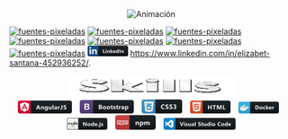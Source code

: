 <div align="center">
  <img src="https://github.com/ElyJF/ElyJF/blob/main/Dise%C3%B1o%20sin%20t%C3%ADtulo%20(2)%20(2).gif" alt="Animación" autoplay loop />
</div>


<a href="https://fontmeme.com/es/fuentes-pixeladas/"> <img src="https://fontmeme.com/permalink/230627/21028582d965fd70f7ea662864e290f8.png" alt="fuentes-pixeladas" border="0"></a>
<a href="https://fontmeme.com/es/fuentes-pixeladas/"><img src="https://fontmeme.com/permalink/230627/4a96ee3a49effba4ad445b802c6b530d.png" alt="fuentes-pixeladas" border="0"></a>
<a href="https://fontmeme.com/es/fuentes-pixeladas/"><img src="https://fontmeme.com/permalink/230627/785e836b26344253cd583c9cfdd7e1b4.png" alt="fuentes-pixeladas" border="0"></a>
<a href="https://fontmeme.com/es/fuentes-pixeladas/"><img src="https://fontmeme.com/permalink/230627/ecf71f5168c2cde92562784dcfebdae0.png" alt="fuentes-pixeladas" border="0"></a>
<a href="https://fontmeme.com/es/fuentes-pixeladas/"><img src="https://fontmeme.com/permalink/230627/5f0de220689532ba262415091f4713cd.png" alt="fuentes-pixeladas" border="0"></a>
<a href="https://fontmeme.com/es/fuentes-pixeladas/"><img src="https://fontmeme.com/permalink/230627/41ed949727b3ad4bae9c53212db9cf88.png" alt="fuentes-pixeladas" border="0"></a>
<a href="https://fontmeme.com/es/fuentes-pixeladas/"><img src="https://fontmeme.com/permalink/230627/d3a9e39332328eac802709261dd9595e.png" alt="fuentes-pixeladas" border="0"></a> ![Texto alternativo](https://github.com/ElyJF/ElyJF/blob/main/linkedin_button_icon_151847.png) https://www.linkedin.com/in/elizabet-santana-452936252/.

<div align="center">
<img src="https://github.com/ElyJF/ElyJF/blob/main/Skills-28-6-2023.gif" width="300px" height="40px" autoplay loop/>
</div>


<div align="center">
  <img src="https://github.com/ElyJF/ElyJF/blob/main/angular_button_icon_151960%20(1).png" alt="Texto alternativo" style="margin-right: 10px;">
  <img src="https://github.com/ElyJF/ElyJF/blob/main/bootstrap_button_icon_151958%20(1).png" alt="Texto alternativo" style="margin-right: 10px;">
  <img src="https://github.com/ElyJF/ElyJF/blob/main/css_button_icon_151935.png" alt="Texto alternativo" style="margin-right: 10px;">
  <img src="https://github.com/ElyJF/ElyJF/blob/main/html_button_icon_151929%20(1).png" alt="Texto alternativo" style="margin-right: 10px;">
  <img src="https://github.com/ElyJF/ElyJF/blob/main/docker_button_icon_151885.png" alt="Texto alternativo" style="margin-right: 10px;">
  <img src="https://github.com/ElyJF/ElyJF/blob/main/nodejs_button_icon_151951.png" alt="Texto alternativo" style="margin-right: 10px;">
  <img src="https://github.com/ElyJF/ElyJF/blob/main/npm_button_icon_151891.png" alt="Texto alternativo" style="margin-right: 10px;">
  <img src="https://github.com/ElyJF/ElyJF/blob/main/visualstudio_code_button_icon_151868%20(2).png" alt="Texto alternativo">
</div>





